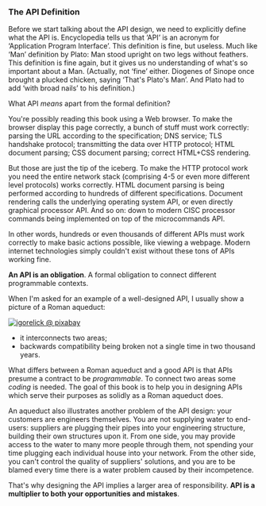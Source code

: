 ### The API Definition

Before we start talking about the API design, we need to explicitly define what the API is. Encyclopedia tells us that ‘API’ is an acronym for ‘Application Program Interface’. This definition is fine, but useless. Much like ‘Man’ definition by Plato: Man stood upright on two legs without feathers. This definition is fine again, but it gives us no understanding of what's so important about a Man. (Actually, not ‘fine’ either. Diogenes of Sinope once brought a plucked chicken, saying ‘That's Plato's Man’. And Plato had to add ‘with broad nails’ to his definition.)

What API *means* apart from the formal definition?

You're possibly reading this book using a Web browser. To make the browser display this page correctly, a bunch of stuff must work correctly: parsing the URL according to the specification; DNS service; TLS handshake protocol; transmitting the data over HTTP protocol; HTML document parsing; CSS document parsing; correct HTML+CSS rendering.

But those are just the tip of the iceberg. To make the HTTP protocol work you need the entire network stack (comprising 4-5 or even more different level protocols) works correctly. HTML document parsing is being performed according to hundreds of different specifications. Document rendering calls the underlying operating system API, or even directly graphical processor API. And so on: down to modern CISC processor commands being implemented on top of the microcommands API.

In other words, hundreds or even thousands of different APIs must work correctly to make basic actions possible, like viewing a webpage. Modern internet technologies simply couldn't exist without these tons of APIs working fine.

**An API is an obligation**. A formal obligation to connect different programmable contexts.

When I'm asked for an example of a well-designed API, I usually show a picture of a Roman aqueduct:

[![igorelick @ pixabay](/img/pont-du-gard.jpg "The Pont-du-Gard aqueduct. Built in the 1st century AD")](https://pixabay.com/photos/pont-du-gard-france-aqueduct-bridge-3909998/)

  * it interconnects two areas;
  * backwards compatibility being broken not a single time in two thousand years.

What differs between a Roman aqueduct and a good API is that APIs presume a contract to be *programmable*. To connect two areas some *coding* is needed. The goal of this book is to help you in designing APIs which serve their purposes as solidly as a Roman aqueduct does.

An aqueduct also illustrates another problem of the API design: your customers are engineers themselves. You are not supplying water to end-users: suppliers are plugging their pipes into your engineering structure, building their own structures upon it. From one side, you may provide access to the water to many more people through them, not spending your time plugging each individual house into your network. From the other side, you can't control the quality of suppliers' solutions, and you are to be blamed every time there is a water problem caused by their incompetence.

That's why designing the API implies a larger area of responsibility. **API is a multiplier to both your opportunities and mistakes**.
